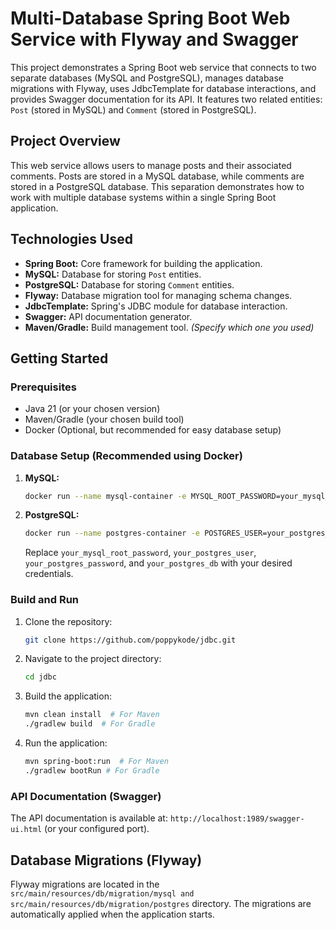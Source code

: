 # Multi-Database Spring Boot Web Service with Flyway and Swagger

This project demonstrates a Spring Boot web service that connects to two separate databases (MySQL and PostgreSQL), manages database migrations with Flyway, uses JdbcTemplate for database interactions, and provides Swagger documentation for its API.  It features two related entities: `Post` (stored in MySQL) and `Comment` (stored in PostgreSQL).

## Project Overview

This web service allows users to manage posts and their associated comments.  Posts are stored in a MySQL database, while comments are stored in a PostgreSQL database.  This separation demonstrates how to work with multiple database systems within a single Spring Boot application.

## Technologies Used

*   **Spring Boot:** Core framework for building the application.
*   **MySQL:** Database for storing `Post` entities.
*   **PostgreSQL:** Database for storing `Comment` entities.
*   **Flyway:** Database migration tool for managing schema changes.
*   **JdbcTemplate:** Spring's JDBC module for database interaction.
*   **Swagger:** API documentation generator.
*   **Maven/Gradle:** Build management tool.  *(Specify which one you used)*

## Getting Started

### Prerequisites

*   Java 21 (or your chosen version)
*   Maven/Gradle (your chosen build tool)
*   Docker (Optional, but recommended for easy database setup)

### Database Setup (Recommended using Docker)

1.  **MySQL:**

    ```bash
    docker run --name mysql-container -e MYSQL_ROOT_PASSWORD=your_mysql_root_password -p 3306:3306 -d mysql:latest
    ```

2.  **PostgreSQL:**

    ```bash
    docker run --name postgres-container -e POSTGRES_USER=your_postgres_user -e POSTGRES_PASSWORD=your_postgres_password -e POSTGRES_DB=your_postgres_db -p 5432:5432 -d postgres
    ```

    Replace `your_mysql_root_password`, `your_postgres_user`, `your_postgres_password`, and `your_postgres_db` with your desired credentials.

### Build and Run

1.  Clone the repository:

    ```bash
    git clone https://github.com/poppykode/jdbc.git
    ```

2.  Navigate to the project directory:

    ```bash
    cd jdbc
    ```

3.  Build the application:

    ```bash
    mvn clean install  # For Maven
    ./gradlew build  # For Gradle
    ```

4.  Run the application:

    ```bash
    mvn spring-boot:run  # For Maven
    ./gradlew bootRun # For Gradle
    ```

### API Documentation (Swagger)

The API documentation is available at: `http://localhost:1989/swagger-ui.html` (or your configured port).

## Database Migrations (Flyway)

Flyway migrations are located in the `src/main/resources/db/migration/mysql and src/main/resources/db/migration/postgres` directory.  The migrations are automatically applied when the application starts.

